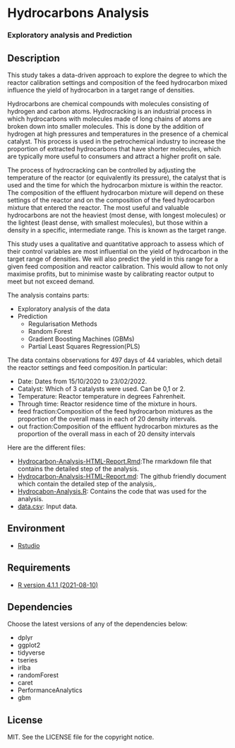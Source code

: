 # Hydrocarbons Analysis
### Exploratory analysis and Prediction

## Description

This study takes a data-driven approach to explore the degree to which the reactor calibration settings and composition of the feed hydrocarbon mixed influence the yield of hydrocarbon in a target range of densities. 

Hydrocarbons are chemical compounds with molecules consisting of hydrogen and carbon atoms. Hydrocracking is an industrial process in which hydrocarbons with molecules made of long chains of atoms are broken down into smaller molecules. This is done by the addition of hydrogen at high pressures and temperatures in the presence of a chemical catalyst. This process is used in the petrochemical industry to increase the proportion of extracted hydrocarbons that have shorter molecules, which are typically more useful to consumers and attract a higher profit on sale.

The process of hydrocracking can be controlled by adjusting the temperature of the reactor (or equivalently its pressure), the catalyst that is used and the time for which the hydrocarbon mixture is within the reactor. The composition of the effluent hydrocarbon mixture will depend on these settings of the reactor and on the composition of the feed hydrocarbon mixture that entered the reactor.
The most useful and valuable hydrocarbons are not the heaviest (most dense, with longest molecules) or the lightest (least dense, with smallest molecules), but those within a density in a specific, intermediate range. This is known as the target range.

This study uses a qualitative and quantitative approach to assess which of their control variables are most influential on the yield of hydrocarbon in the target range of densities. We will also predict the yield in this range for a given feed composition and reactor calibration. This would allow to not only maximise profits, but to minimise waste by calibrating reactor output to meet but not exceed demand.

The analysis contains parts:

* Exploratory analysis of the data
* Prediction
   * Regularisation Methods
   * Random Forest
   * Gradient Boosting Machines (GBMs)
   * Partial Least Squares Regression(PLS)

The data contains observations for 497 days of 44 variables, which detail the reactor settings and feed composition.In particular:

* Date: Dates from 15/10/2020 to 23/02/2022.
* Catalyst:  Which of 3 catalysts were used. Can be 0,1 or 2.
* Temperature:  Reactor temperature in degrees Fahrenheit.
* Through time: Reactor residence time of the mixture in hours. 
* feed fraction:Composition of the feed hydrocarbon mixtures as the proportion of the overall mass in each of 20 density intervals.
* out fraction:Composition of the effluent hydrocarbon mixtures as the proportion of the overall mass in each of 20 density intervals

Here are the different files:
* [Hydrocarbon-Analysis-HTML-Report.Rmd](./Hydrocarbon-Analysis-HTML-Report.Rmd):The rmarkdown file that contains the detailed step of the analysis.
* [Hydrocarbon-Analysis-HTML-Report.md](./Hydrocarbon-Analysis-HTML-Report.md): The github friendly document which contain the detailed step of the analysis,.
* [Hydrocabon-Analysis.R](./Hydrocabon-Analysis.R): Contains the code that was used for the analysis.
* [data.csv](./data.csv): Input data.

## Environment

* [Rstudio]([https://www.rstudio.com/])

## Requirements

* [R version 4.1.1 (2021-08-10)](https://www.r-project.org/)

## Dependencies

Choose the latest versions of any of the dependencies below:
* dplyr
* ggplot2
* tidyverse
* tseries
* irlba
* randomForest
* caret
* PerformanceAnalytics
* gbm

## License

MIT. See the LICENSE file for the copyright notice.
